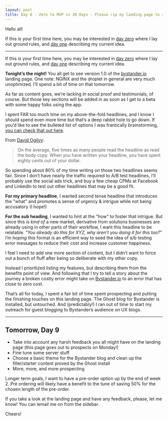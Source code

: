 ```yaml
---
layout: post
title: Day 8 - Zero to MVP in 30 Days - Please rip my landing page to shreds
---
```


<div class="intro">
  Hello all!

  If this is your first time here, you may be interested in <a href="https://hackernoon.com/day-0-zero-to-mvp-in-30-days-31c83db6aadf">day zero</a> where I lay out ground rules, and <a href="https://hackernoon.com/day-1-zero-to-mvp-in-30-days-idea-number-1-18536868e282">day one</a> describing my current idea.
</div>

------

If this is your first time here, you may be interested in [day zero](https://hackernoon.com/day-0-zero-to-mvp-in-30-days-31c83db6aadf) where I lay out ground rules, and [day one](https://hackernoon.com/day-1-zero-to-mvp-in-30-days-idea-number-1-18536868e282) describing my current idea.

**Tonight’s the night!** You all get to see version 1.0 of the [bystander.io](https://bystander.io/) landing page. One note: NGINX and the droplet in general are very much unoptimized. I’ll spend a bit of time on that tomorrow.

As far as content goes, we’re lacking in social proof and testimonials, of course. But those key sections will be added in as soon as I get to a beta with some happy folks using the app. 

I spent FAR too much time on my above-the-fold headlines, and I know I should spend even more time but that’s a deep rabbit hole to go down. If you’d like to see the bulleted list of options I was frantically brainstorming, [you can check that out here](https://docs.google.com/document/d/1WLfEVh5JQdJbvhYVw0hHB1cGEjpQuljI4SZrVsOz-Lg/edit?usp=sharing).

From [David Ogilvy](http://devedge-internet-marketing.com/2012/03/02/80-cents-of-dollar-spent-writing-headlines/):

>On the average, five times as many people read the headline as read the body copy. When you have written your headline, you have spent eighty cents out of your dollar.

So spending about 80% of my time writing on those two headlines seems fair. Since I don’t have nearly the traffic required to A/B test headlines, I’ll probably use the social ads trick, and buy a few cheap CPMs at Facebook and LinkedIn to test out other headlines that may be a good fit.

**For my primary headline**, I wanted second tense headline that introduces the "what" and promotes a sense of urgency & intrigue while not being accusatory (I hope!)

**For the sub heading**, I wanted to hint at the "how" to foster that intrigue. But since this is *kind of* a new market, derivative from solutions businesses are already using in other parts of their workflow, I want this headline to be relatable. “*You already do this for XYZ, why aren’t you doing it for this too?*” I’m *hoping* this format is an efficient way to seed the idea of a/b testing error messages to reduce their cost and increase customer happiness.

I feel I need to add one more section of content, but I didn’t want to force out a bunch of fluff after being so deliberate with my other copy. 

Instead I prioritized listing my features, but describing them from the benefits point of view. And following that I try to tell a story about the journey a broken costly error might take on [Bystander.io](https://bystander.io/) to an error that has close to zero cost.

That’s all for today, I spent a fair bit of time spent prospecting and putting the finishing touches on this landing page. The Ghost blog for Bystander is installed, but untouched. And (predictably!) I ran out of time to start my outreach for guest blogging to Bystander’s audience on UX blogs.

--------

## Tomorrow, Day 9

* Take into account any harsh feedback you all might have on the landing page (this page goes out to prospects on Monday!)
* Fine tune some server stuff
* Choose a basic theme for the Bystander blog and clean up the filler/starter content proved by the Ghost install
* More, more, and more prospecting

Longer term goals, I want to have a pre-order option up by the end of week 2. Pre ordering will likely have a benefit to the tune of saving 50% for the chosen length of the pre-order.

If you take a look at the landing page and have any feedback, please, let me know! You can lemail me on from the sidebar.

Cheers!
